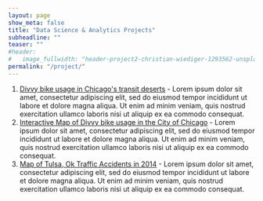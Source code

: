 ```yaml
---
layout: page
show_meta: false
title: "Data Science & Analytics Projects"
subheadline: ""
teaser: ""
#header:
#   image_fullwidth: "header-project2-christian-wiediger-1293562-unsplash.jpg"
permalink: "/project/"
---
```

1. <a href="https://mishaberrien.com/chicago-bikeshare-analysis/" target="_blank">Divvy bike usage in Chicago's transit deserts</a> - Lorem ipsum dolor sit amet, consectetur adipiscing elit, sed do eiusmod tempor incididunt ut labore et dolore magna aliqua. Ut enim ad minim veniam, quis nostrud exercitation ullamco laboris nisi ut aliquip ex ea commodo consequat.
1. <a href="https://mishaberrien.com/divvy-bike-interactive-map/" target="_blank">Interactive Map of Divvy bike usage in the City of Chicago</a> - Lorem ipsum dolor sit amet, consectetur adipiscing elit, sed do eiusmod tempor incididunt ut labore et dolore magna aliqua. Ut enim ad minim veniam, quis nostrud exercitation ullamco laboris nisi ut aliquip ex ea commodo consequat.
1. <a href="https://mishaberrien.com/tulsa-traffic-safety/" target="_blank">Map of Tulsa, Ok Traffic Accidents in 2014</a> - Lorem ipsum dolor sit amet, consectetur adipiscing elit, sed do eiusmod tempor incididunt ut labore et dolore magna aliqua. Ut enim ad minim veniam, quis nostrud exercitation ullamco laboris nisi ut aliquip ex ea commodo consequat.
